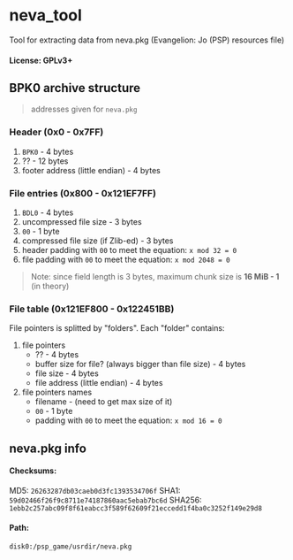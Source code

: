 # neva_tool
Tool for extracting data from neva.pkg (Evangelion: Jo (PSP) resources file)
#### License: GPLv3+
## BPK0 archive structure
> addresses given for `neva.pkg`
### Header (0x0 - 0x7FF)
1. `BPK0` - 4 bytes
2. ?? - 12 bytes
3. footer address (little endian) - 4 bytes

### File entries (0x800 - 0x121EF7FF)
1. `BDL0` - 4 bytes
2. uncompressed file size - 3 bytes
3. `00` - 1 byte
4. compressed file size (if Zlib-ed) - 3 bytes
5. header padding with `00` to meet the equation: `x mod 32 = 0`
6. file padding with `00` to meet the equation: `x mod 2048 = 0`
> Note: since field length is 3 bytes, maximum chunk size is **16 MiB - 1** (in theory)
### File table (0x121EF800 - 0x122451BB)
File pointers is splitted by "folders". Each "folder" contains:
1. file pointers
	+ ?? - 4 bytes
	+ buffer size for file? (always bigger than file size) - 4 bytes
	+ file size - 4 bytes
	+ file address (little endian) - 4 bytes
2. file pointers names
	+ filename - (need to get max size of it)
	+ `00` - 1 byte
	+ padding with `00` to meet the equation: `x mod 16 = 0`

## neva.pkg info
#### Checksums:
MD5:    `26263287db03caeb0d3fc1393534706f`
SHA1:   `59d02466f26f9c8711e74187860aac5ebab7bc6d`
SHA256: `1ebb2c257abc09f8f61eabcc3f589f62609f21eccedd1f4ba0c3252f149e29d8`
#### Path:
`disk0:/psp_game/usrdir/neva.pkg`
